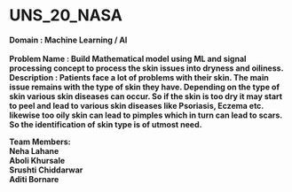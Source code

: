 # UNS_20_NASA

<b>Domain : Machine Learning / AI<br>
<br>
Problem Name : Build Mathematical model using ML and signal processing concept to process the skin issues into dryness and oiliness.<br>
Description : Patients face a lot of problems with their skin. The main issue remains with the type of skin they have. Depending on the type of skin various skin diseases can occur. So if the skin is too dry it may start to peel and lead to various skin diseases like Psoriasis, Eczema etc. likewise too oily skin can lead to pimples which in turn can lead to scars. So the identification of skin type is of utmost need.

<b>Team Members:<br></b>
Neha Lahane<br>
Aboli Khursale<br>
Srushti Chiddarwar<br> 
Aditi Bornare<br>
